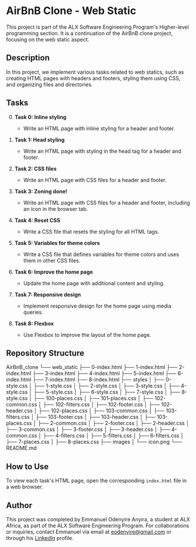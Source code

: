 # AirBnB Clone - Web Static

This project is part of the ALX Software Engineering Program's Higher-level programming section. It is a continuation of the AirBnB clone project, focusing on the web static aspect.

## Description

In this project, we implement various tasks related to web statics, such as creating HTML pages with headers and footers, styling them using CSS, and organizing files and directories.

## Tasks

0. **Task 0: Inline styling**
   - Write an HTML page with inline styling for a header and footer.

1. **Task 1: Head styling**
   - Write an HTML page with styling in the head tag for a header and footer.

2. **Task 2: CSS files**
   - Write an HTML page with CSS files for a header and footer.

3. **Task 3: Zoning done!**
   - Write an HTML page with CSS files for a header and footer, including an icon in the browser tab.

4. **Task 4: Reset CSS**
   - Write a CSS file that resets the styling for all HTML tags.

5. **Task 5: Variables for theme colors**
   - Write a CSS file that defines variables for theme colors and uses them in other CSS files.

6. **Task 6: Improve the home page**
   - Update the home page with additional content and styling.

7. **Task 7: Responsive design**
   - Implement responsive design for the home page using media queries.

8. **Task 8: Flexbox**
   - Use Flexbox to improve the layout of the home page.

## Repository Structure

AirBnB_clone
└── web_static
    ├── 0-index.html
    ├── 1-index.html
    ├── 2-index.html
    ├── 3-index.html
    ├── 4-index.html
    ├── 5-index.html
    ├── 6-index.html
    ├── 7-index.html
    ├── 8-index.html
    ├── styles
    │   ├── 0-style.css
    │   ├── 1-style.css
    │   ├── 2-style.css
    │   ├── 3-style.css
    │   ├── 4-style.css
    │   ├── 5-style.css
    │   ├── 6-style.css
    │   ├── 7-style.css
    │   ├── 8-style.css
    │   ├── 100-places.css
    │   ├── 101-places.css
    │   ├── 102-common.css
    │   ├── 102-filters.css
    │   ├── 102-footer.css
    │   ├── 102-header.css
    │   ├── 102-places.css
    │   ├── 103-common.css
    │   ├── 103-filters.css
    │   ├── 103-footer.css
    │   ├── 103-header.css
    │   ├── 103-places.css
    │   ├── 2-common.css
    │   ├── 2-footer.css
    │   ├── 2-header.css
    │   ├── 3-common.css
    │   ├── 3-footer.css
    │   ├── 3-header.css
    │   ├── 4-common.css
    │   ├── 4-filters.css
    │   ├── 5-filters.css
    │   ├── 6-filters.css
    │   ├── 7-places.css
    │   ├── 8-places.css
    ├── images
    │   └── icon.png
    └── README.md

## How to Use

To view each task's HTML page, open the corresponding `index.html` file in a web browser.

## Author

This project was completed by Emmanuel Odenyire Anyira, a student at ALX Africa, as part of the ALX Software Engineering Program. For collaborations or inquiries, contact Emmanuel via email at eodenyire@gmail.com or through his [LinkedIn](https://www.linkedin.com/in/emmanuelodenyire/) profile.
